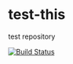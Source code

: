 # test-this
test repository

[![Build Status](https://travis-ci.org/shrimpsizemoose/test-this.svg?branch=master)](https://travis-ci.org/shrimpsizemoose/test-this)
